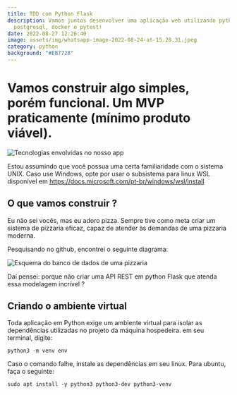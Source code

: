 ```yaml
---
title: TDD com Python Flask
description: Vamos juntos desenvolver uma aplicação web utilizando python,
  postgresql, docker e pytest!
date: 2022-08-27 12:26:40
image: assets/img/whatsapp-image-2022-08-24-at-15.28.31.jpeg
category: python
background: "#EB7728"
---
```

# Vamos construir algo simples, porém funcional. Um MVP praticamente (mínimo produto viável).

![Tecnologias envolvidas no nosso app](assets/img/whatsapp-image-2022-08-24-at-15.28.31.jpeg "Tecnologias envolvidas em nosso app")

Estou assumindo que você possua uma certa familiaridade com o sistema UNIX. Caso use Windows, opte por usar o subsistema para linux WSL disponível em <https://docs.microsoft.com/pt-br/windows/wsl/install>

## O que vamos construir ?

Eu não sei vocês, mas eu adoro pizza. Sempre tive como meta criar um sistema de pizzaria eficaz, capaz de atender às demandas de uma pizzaria moderna.

Pesquisando no github, encontrei o seguinte diagrama:

![Esquema do banco de dados de uma pizzaria](assets/img/pizzadb-schema-2.png "Esquema do banco de dados de uma pizzaria")

Daí pensei: porque não criar uma API REST em python Flask que atenda essa modelagem incrível ? 

## Criando o ambiente virtual

Toda aplicação em Python exige um ambiente virtual para isolar as dependências utilizadas no projeto da máquina hospedeira. em seu terminal, digite:

```shell
python3 -m venv env
```

Caso o comando falhe, instale as dependências em seu linux. Para ubuntu, faça o seguinte:

```shell
sudo apt install -y python3 python3-dev python3-venv
```